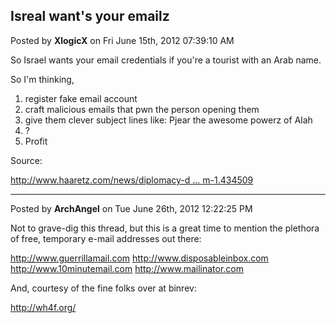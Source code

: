 ## Isreal want's your emailz
Posted by **XlogicX** on Fri June 15th, 2012 07:39:10 AM

So Israel wants your email credentials if you're a tourist with an Arab name.

So I'm thinking, 
1. register fake email account
2. craft malicious emails that pwn the person opening them
3. give them clever subject lines like: Pjear the awesome powerz of Alah
4. ?
5. Profit

Source:
<!-- m --><a class="postlink" href="http://www.haaretz.com/news/diplomacy-defense/israel-airport-security-demands-access-to-tourists-private-email-accounts.premium-1.434509">http://www.haaretz.com/news/diplomacy-d ... m-1.434509</a><!-- m -->

--------------------------------------------------------------------------------

Posted by **ArchAngel** on Tue June 26th, 2012 12:22:25 PM

Not to grave-dig this thread, but this is a great time to mention the plethora of free, temporary e-mail addresses out there:
<!-- m --><a class="postlink" href="http://www.guerrillamail.com">http://www.guerrillamail.com</a><!-- m -->
<!-- m --><a class="postlink" href="http://www.disposableinbox.com">http://www.disposableinbox.com</a><!-- m -->
<!-- m --><a class="postlink" href="http://www.10minutemail.com">http://www.10minutemail.com</a><!-- m -->
<!-- m --><a class="postlink" href="http://www.mailinator.com">http://www.mailinator.com</a><!-- m -->

And, courtesy of the fine folks over at binrev:
<!-- m --><a class="postlink" href="http://wh4f.org/">http://wh4f.org/</a><!-- m -->
